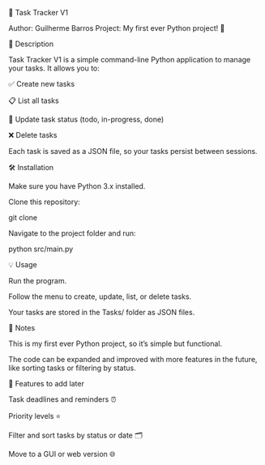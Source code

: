 📝 Task Tracker V1

Author: Guilherme Barros
Project: My first ever Python project! 🎉

🚀 Description

Task Tracker V1 is a simple command-line Python application to manage your tasks.
It allows you to:

✅ Create new tasks

📋 List all tasks

🔄 Update task status (todo, in-progress, done)

❌ Delete tasks

Each task is saved as a JSON file, so your tasks persist between sessions.

🛠 Installation

Make sure you have Python 3.x installed.

Clone this repository:

git clone <your-repo-url>


Navigate to the project folder and run:

python src/main.py

💡 Usage

Run the program.

Follow the menu to create, update, list, or delete tasks.

Your tasks are stored in the Tasks/ folder as JSON files.

📌 Notes

This is my first ever Python project, so it’s simple but functional.

The code can be expanded and improved with more features in the future, like sorting tasks or filtering by status.

🌟 Features to add later

Task deadlines and reminders ⏰

Priority levels ⭐

Filter and sort tasks by status or date 🗂

Move to a GUI or web version 🌐
